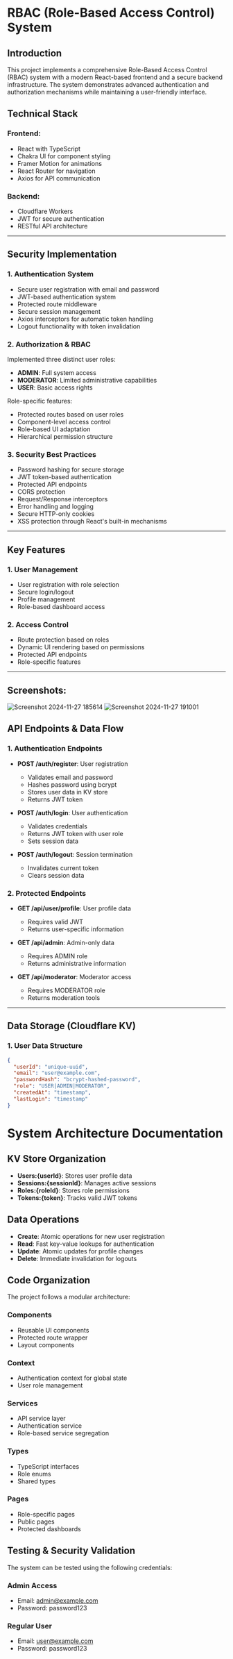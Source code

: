 # RBAC (Role-Based Access Control) System

## Introduction
This project implements a comprehensive Role-Based Access Control (RBAC) system with a modern React-based frontend and a secure backend infrastructure. The system demonstrates advanced authentication and authorization mechanisms while maintaining a user-friendly interface.

## Technical Stack

### Frontend:
- React with TypeScript
- Chakra UI for component styling
- Framer Motion for animations
- React Router for navigation
- Axios for API communication

### Backend:
- Cloudflare Workers
- JWT for secure authentication
- RESTful API architecture

---

## Security Implementation

### 1. Authentication System
- Secure user registration with email and password
- JWT-based authentication system
- Protected route middleware
- Secure session management
- Axios interceptors for automatic token handling
- Logout functionality with token invalidation

### 2. Authorization & RBAC
Implemented three distinct user roles:
- **ADMIN**: Full system access
- **MODERATOR**: Limited administrative capabilities
- **USER**: Basic access rights

Role-specific features:
- Protected routes based on user roles
- Component-level access control
- Role-based UI adaptation
- Hierarchical permission structure

### 3. Security Best Practices
- Password hashing for secure storage
- JWT token-based authentication
- Protected API endpoints
- CORS protection
- Request/Response interceptors
- Error handling and logging
- Secure HTTP-only cookies
- XSS protection through React's built-in mechanisms

---

## Key Features

### 1. User Management
- User registration with role selection
- Secure login/logout
- Profile management
- Role-based dashboard access

### 2. Access Control
- Route protection based on roles
- Dynamic UI rendering based on permissions
- Protected API endpoints
- Role-specific features

---

## Screenshots:
![Screenshot 2024-11-27 185614](https://github.com/user-attachments/assets/53b2f57d-cde8-49bb-966e-714bc4b70013)
![Screenshot 2024-11-27 191001](https://github.com/user-attachments/assets/4b949773-d9f6-4009-b358-fce91bdfe13b)




## API Endpoints & Data Flow

### 1. Authentication Endpoints
- **POST /auth/register**: User registration
  - Validates email and password
  - Hashes password using bcrypt
  - Stores user data in KV store
  - Returns JWT token

- **POST /auth/login**: User authentication
  - Validates credentials
  - Returns JWT token with user role
  - Sets session data

- **POST /auth/logout**: Session termination
  - Invalidates current token
  - Clears session data

### 2. Protected Endpoints
- **GET /api/user/profile**: User profile data
  - Requires valid JWT
  - Returns user-specific information

- **GET /api/admin**: Admin-only data
  - Requires ADMIN role
  - Returns administrative information

- **GET /api/moderator**: Moderator access
  - Requires MODERATOR role
  - Returns moderation tools

---

## Data Storage (Cloudflare KV)

### 1. User Data Structure
```json
{
  "userId": "unique-uuid",
  "email": "user@example.com",
  "passwordHash": "bcrypt-hashed-password",
  "role": "USER|ADMIN|MODERATOR",
  "createdAt": "timestamp",
  "lastLogin": "timestamp"
}
```

# System Architecture Documentation

## KV Store Organization
- **Users:{userId}**: Stores user profile data
- **Sessions:{sessionId}**: Manages active sessions
- **Roles:{roleId}**: Stores role permissions
- **Tokens:{token}**: Tracks valid JWT tokens

## Data Operations
- **Create**: Atomic operations for new user registration
- **Read**: Fast key-value lookups for authentication
- **Update**: Atomic updates for profile changes
- **Delete**: Immediate invalidation for logouts


## Code Organization
The project follows a modular architecture:

### Components
- Reusable UI components
- Protected route wrapper
- Layout components

### Context
- Authentication context for global state
- User role management

### Services
- API service layer
- Authentication service
- Role-based service segregation

### Types
- TypeScript interfaces
- Role enums
- Shared types

### Pages
- Role-specific pages
- Public pages
- Protected dashboards

## Testing & Security Validation
The system can be tested using the following credentials:

### Admin Access
- Email: admin@example.com
- Password: password123

### Regular User
- Email: user@example.com
- Password: password123
